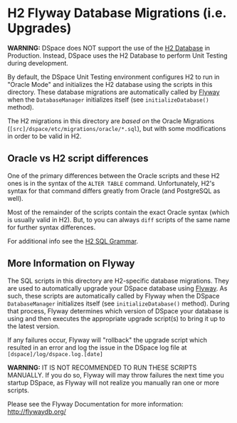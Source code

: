 # H2 Flyway Database Migrations (i.e. Upgrades)

**WARNING:** DSpace does NOT support the use of the [H2 Database](http://www.h2database.com/)
in Production. Instead, DSpace uses the H2 Database to perform Unit Testing
during development.

By default, the DSpace Unit Testing environment configures H2 to run in
"Oracle Mode" and initializes the H2 database using the scripts in this directory.
These database migrations are automatically called by [Flyway](http://flywaydb.org/)
when the `DatabaseManager` initializes itself (see `initializeDatabase()` method).

The H2 migrations in this directory are *based on* the Oracle Migrations
(`[src]/dspace/etc/migrations/oracle/*.sql`), but with some modifications in 
order to be valid in H2. 

## Oracle vs H2 script differences

One of the primary differences between the Oracle scripts and these H2 ones
is in the syntax of the `ALTER TABLE` command. Unfortunately, H2's syntax for
that command differs greatly from Oracle (and PostgreSQL as well).

Most of the remainder of the scripts contain the exact Oracle syntax (which is 
usually valid in H2). But, to you can always `diff` scripts of the same name
for further syntax differences.

For additional info see the [H2 SQL Grammar](http://www.h2database.com/html/grammar.html).

## More Information on Flyway

The SQL scripts in this directory are H2-specific database migrations. They are
used to automatically upgrade your DSpace database using [Flyway](http://flywaydb.org/).
As such, these scripts are automatically called by Flyway when the DSpace
`DatabaseManager` initializes itself (see `initializeDatabase()` method). During
that process, Flyway determines which version of DSpace your database is using
and then executes the appropriate upgrade script(s) to bring it up to the latest 
version. 

If any failures occur, Flyway will "rollback" the upgrade script which resulted
in an error and log the issue in the DSpace log file at `[dspace]/log/dspace.log.[date]`

**WARNING:** IT IS NOT RECOMMENDED TO RUN THESE SCRIPTS MANUALLY. If you do so,
Flyway will may throw failures the next time you startup DSpace, as Flyway will
not realize you manually ran one or more scripts.

Please see the Flyway Documentation for more information: http://flywaydb.org/




